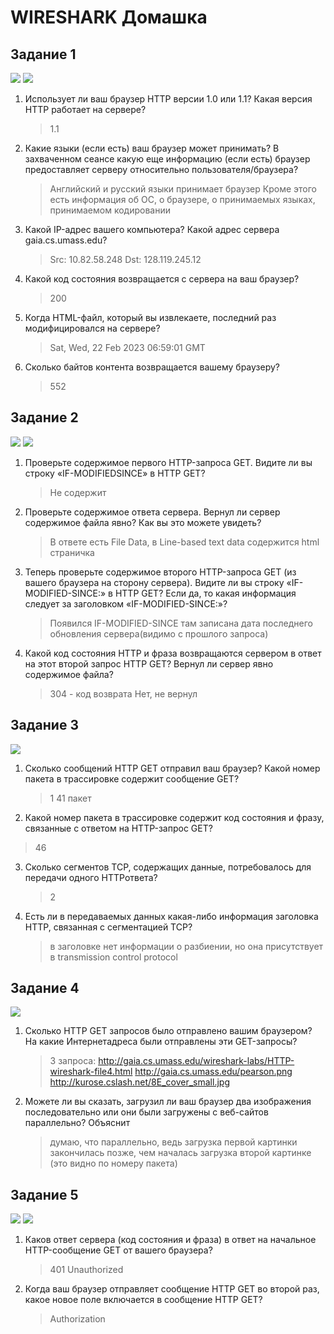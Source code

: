 # WIRESHARK Домашка

## Задание 1
![](/images/task1.0.png)
![](/images/task1.1.png)

1. Использует ли ваш браузер HTTP версии 1.0 или 1.1? Какая версия HTTP работает на сервере? 
   > 1.1

2. Какие языки (если есть) ваш браузер может принимать? В захваченном сеансе какую еще информацию (если есть) браузер предоставляет серверу относительно пользователя/браузера?
   > Английский и русский языки принимает браузер
   > Кроме этого есть информация об ОС, о браузере, о принимаемых языках, принимаемом кодировании

3. Какой IP-адрес вашего компьютера? Какой адрес сервера gaia.cs.umass.edu? 
   > Src: 10.82.58.248
   > Dst: 128.119.245.12

4. Какой код состояния возвращается с сервера на ваш браузер? 
   > 200

5. Когда HTML-файл, который вы извлекаете, последний раз модифицировался на сервере? 
   > Sat, Wed, 22 Feb 2023 06:59:01 GMT

6. Сколько байтов контента возвращается вашему браузеру? 
   > 552

## Задание 2
![](/images/task2.0.png)
![](/images/task2.png)

1. Проверьте содержимое первого HTTP-запроса GET. Видите ли вы строку «IF-MODIFIEDSINCE» в HTTP GET?
   > Не содержит

2. Проверьте содержимое ответа сервера. Вернул ли сервер содержимое файла явно? Как вы это можете увидеть?
   > В ответе есть File Data, в Line-based text data содержится html страничка

3. Теперь проверьте содержимое второго HTTP-запроса GET (из вашего браузера на сторону сервера). Видите ли вы строку «IF-MODIFIED-SINCE:» в HTTP GET? Если да, то какая информация следует за заголовком «IF-MODIFIED-SINCE:»?
   > Появился IF-MODIFIED-SINCE
   > там записана дата последнего обновления сервера(видимо с прошлого запроса)

4. Какой код состояния HTTP и фраза возвращаются сервером в ответ на этот второй запрос HTTP GET? Вернул ли сервер явно содержимое файла? 
   > 304 - код возврата
   > Нет, не вернул

## Задание 3
![](/images/task3.png)

1. Сколько сообщений HTTP GET отправил ваш браузер? Какой номер пакета в трассировке содержит сообщение GET? 
   > 1
   > 41 пакет

2.   Какой номер пакета в трассировке содержит код состояния и фразу, связанные с ответом на HTTP-запрос GET?
   > 46

3. Сколько сегментов TCP, содержащих данные, потребовалось для передачи одного HTTPответа?
   > 2

4. Есть ли в передаваемых данных какая-либо информация заголовка HTTP, связанная с сегментацией TCP? 
   > в заголовке нет информации о разбиении, но она присутствует в transmission control protocol

## Задание 4
![](/images/task4.png)

1. Сколько HTTP GET запросов было отправлено вашим браузером? На какие Интернетадреса были отправлены эти GET-запросы?
   > 3 запроса:
   > http://gaia.cs.umass.edu/wireshark-labs/HTTP-wireshark-file4.html
   > http://gaia.cs.umass.edu/pearson.png
   > http://kurose.cslash.net/8E_cover_small.jpg
   

2. Можете ли вы сказать, загрузил ли ваш браузер два изображения последовательно или они были загружены с веб-сайтов параллельно? Объяснит
   > думаю, что параллельно, ведь загрузка первой картинки закончилась позже, чем началась загрузка второй картинке (это видно по номеру пакета)

## Задание 5
![](/images/task5.png)
![](/images/task5.1.png)

1. Каков ответ сервера (код состояния и фраза) в ответ на начальное HTTP-сообщение GET от вашего браузера?
   > 401 Unauthorized

2. Когда ваш браузер отправляет сообщение HTTP GET во второй раз, какое новое поле включается в сообщение HTTP GET? 
   > Authorization

